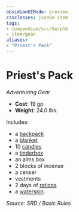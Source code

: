 ```yaml
---
obsidianUIMode: preview
cssclasses: json5e-item
tags:
- compendium/src/5e/phb
- item/gear
aliases: 
- "Priest's Pack"
---
```

# Priest's Pack
*Adventuring Gear*  

- **Cost**: 19 gp
- **Weight**: 24.0 lbs.

Includes:

- a [backpack](backpack.md)  
- a [blanket](blanket.md)  
- 10 [candles](candle.md)  
- a [tinderbox](tinderbox.md)  
- an alms box  
- 2 blocks of incense  
- a censer  
- vestments  
- 2 days of [rations](rations-1-day.md)  
- a [waterskin](waterskin.md).  

*Source: SRD / Basic Rules*